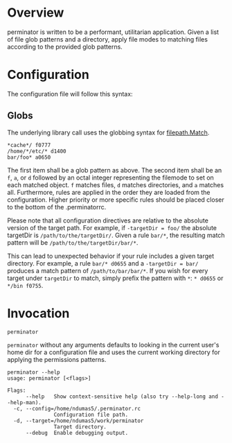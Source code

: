 # Overview
perminator is written to be a performant, utilitarian application. Given a list of file glob patterns and a directory, apply file modes to matching files according to the provided glob patterns.


# Configuration
The configuration file will follow this syntax:

## Globs
The underlying library call uses the globbing syntax for [filepath.Match](https://golang.org/pkg/path/filepath/#Match).

```
*cache*/ f0777
/home/*/etc/* d1400
bar/foo* a0650
```

The first item shall be a glob pattern as above. The second item shall be an `f`, `a`, or `d` followed by an octal integer representing the filemode to set on each matched object. `f` matches files, `d` matches directories, and `a` matches all. Furthermore, rules are applied in the order they are loaded from the configuration. Higher priority or more specific rules should be placed closer to the bottom of the .perminatorrc.

Please note that all configuration directives are relative to the absolute version of the target path. For example, if `-targetDir = foo/` the absolute targetDir is `/path/to/the/targetDir/`. Given a rule `bar/*`, the resulting match pattern will be `/path/to/the/targetDir/bar/*`.

This can lead to unexpected behavior if your rule includes a given target directory. For example, a rule `bar/* d0655` and a `-targetDir = bar/` produces a match pattern of `/path/to/bar/bar/*`. If you wish for every target under `targetDir` to match, simply prefix the pattern with `*`: `* d0655` or `*/bin f0755`.

# Invocation
```
perminator
```
`perminator` without any arguments defaults to looking in the current user's home dir for a configuration file and uses the current working directory for applying the permissions patterns.

```
perminator --help
usage: perminator [<flags>]

Flags:
      --help   Show context-sensitive help (also try --help-long and --help-man).
  -c, --config=/home/ndumas5/.perminator.rc
               Configuration file path.
  -d, --target=/home/ndumas5/work/perminator
               Target directory.
      --debug  Enable debugging output.
```
